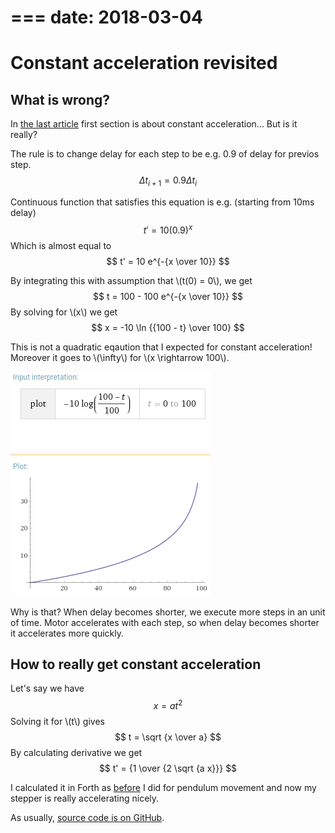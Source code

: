 ===
date: 2018-03-04
===
# Constant acceleration revisited
## What is wrong?
In [the last article](003-Digital-pendulum) first section is about constant
acceleration... But is it really?

The rule is to change delay for each step to be e.g. 0.9 of delay for previos
step.
$$ \Delta t_{i+1} = 0.9 \Delta t_i $$

Continuous function that satisfies this equation is e.g. (starting from 10ms delay)
$$ t' = 10 (0.9)^x $$
Which is almost equal to
$$ t' = 10 e^{-{x \over 10}} $$

By integrating this with assumption that \\(t(0) = 0\\), we get
$$ t = 100 - 100 e^{-{x \over 10}} $$
By solving for \\(x\\) we get
$$ x = -10 \ln {{100 - t} \over 100} $$

This is not a quadratic eqaution that I expected for constant acceleration!
Moreover it goes to \\(\infty\\) for \\(x \rightarrow 100\\).

![Plot](004-1.png)

Why is that? When delay becomes shorter, we execute more steps in an unit of time.
Motor accelerates with each step, so when delay becomes shorter it accelerates
more quickly.

## How to really get constant acceleration
Let's say we have
$$ x = a t^2 $$
Solving it for \\(t\\) gives
$$ t = \sqrt {x \over a} $$
By calculating derivative we get
$$ t' = {1 \over {2 \sqrt {a x}}} $$

I calculated it in Forth as [before](003-Digital-pendulum) I did for pendulum
movement and now my stepper is really accelerating nicely.

As usually, [source code is on GitHub](https://github.com/tocisz/forthplay/commit/e02fd5388582c144488917e9b2358a914b5311b0).
